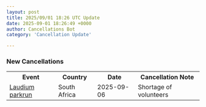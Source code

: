 ```yaml
---
layout: post
title: 2025/09/01 18:26 UTC Update
date: 2025-09-01 18:26:49 +0000
author: Cancellations Bot
category: 'Cancellation Update'

---
```


<h3>New Cancellations</h3>
<div class='hscrollable'>
<table style='width: 100%'>
    <tr>
        <th>Event</th>
        <th>Country</th>
        <th>Date</th>
        <th>Cancellation Note</th>
    </tr>
    <tr>
        <td><a href="https://www.parkrun.co.za/laudium">Laudium parkrun</a></td>
        <td>South Africa</td>
        <td>2025-09-06</td>
        <td>Shortage of volunteers</td>
    </tr>
</table>
</div>
